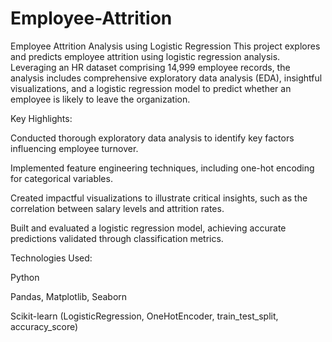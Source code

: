 # Employee-Attrition
Employee Attrition Analysis using Logistic Regression
This project explores and predicts employee attrition using logistic regression analysis. Leveraging an HR dataset comprising 14,999 employee records, the analysis includes comprehensive exploratory data analysis (EDA), insightful visualizations, and a logistic regression model to predict whether an employee is likely to leave the organization.

Key Highlights:

Conducted thorough exploratory data analysis to identify key factors influencing employee turnover.

Implemented feature engineering techniques, including one-hot encoding for categorical variables.

Created impactful visualizations to illustrate critical insights, such as the correlation between salary levels and attrition rates.

Built and evaluated a logistic regression model, achieving accurate predictions validated through classification metrics.

Technologies Used:

Python

Pandas, Matplotlib, Seaborn

Scikit-learn (LogisticRegression, OneHotEncoder, train_test_split, accuracy_score)
